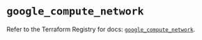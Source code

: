 # `google_compute_network`

Refer to the Terraform Registry for docs: [`google_compute_network`](https://registry.terraform.io/providers/hashicorp/google/5.40.0/docs/resources/compute_network).
